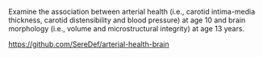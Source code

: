 Examine the association between arterial health (i.e., carotid intima-media thickness, carotid distensibility and blood pressure) at age 10 and brain morphology (i.e., volume and microstructural integrity) at age 13 years.

https://github.com/SereDef/arterial-health-brain
